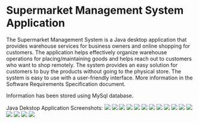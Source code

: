 # Supermarket Management System Application

The Supermarket Management System is a Java desktop application that provides warehouse services for business owners and online shopping for customers.
The application helps effectively organize warehouse operations for placing/maintaining goods and helps reach out to customers who want to shop remotely.
The system provides an easy solution for customers to buy the products without going to the physical store. The system is easy to use with a user-friendly interface.
More information in the Software Requirements Specification document.

Information has been stored using MySql database.

Java Dekstop Application Screenshots:
<img src="images/loginPage.PNG">
<img src="images/signUpPage.PNG">
<img src="images/customerShopView.PNG">
<img src="images/customerAccountView.PNG">
<img src="images/customerOrderDetails.PNG">
<img src="images/customerEditProfile.PNG">
<img src="images/checkoutPage.PNG">
<img src="images/paymentDetailsPage.PNG">
<img src="images/orderConfirmationPage.PNG">
<img src="images/noProductFoundPage.PNG">
<img src="images/emptyPurchaseHistory.PNG">
<img src="images/customerEmptyBasketView.PNG">
<img src="images/adminDashboard.PNG">
<img src="images/adminProduct.PNG">
<img src="images/adminUser.PNG">
<img src="images/salesManagerView.PNG">
